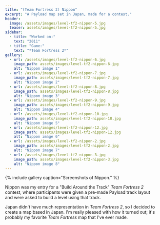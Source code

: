 ```yaml
---
title: "(Team Fortress 2) Nippon"
excerpt: "A Payload map set in Japan, made for a contest."
header:
  image: /assets/images/level-tf2-nippon-5.jpg
  teaser: assets/images/level-tf2-nippon-5.jpg
sidebar:
  - title: "Worked on:"
    text: "2011"
  - title: "Game:"
    text: "*Team Fortress 2*"
gallery:
  - url: /assets/images/level-tf2-nippon-6.jpg
    image_path: assets/images/level-tf2-nippon-6.jpg
    alt: "Nippon image 1"
  - url: /assets/images/level-tf2-nippon-7.jpg
    image_path: assets/images/level-tf2-nippon-7.jpg
    alt: "Nippon image 2"
  - url: /assets/images/level-tf2-nippon-8.jpg
    image_path: assets/images/level-tf2-nippon-8.jpg
    alt: "Nippon image 3"
  - url: /assets/images/level-tf2-nippon-9.jpg
    image_path: assets/images/level-tf2-nippon-9.jpg
    alt: "Nippon image 4"
  - url: /assets/images/level-tf2-nippon-10.jpg
    image_path: assets/images/level-tf2-nippon-10.jpg
    alt: "Nippon image 5"
  - url: /assets/images/level-tf2-nippon-12.jpg
    image_path: assets/images/level-tf2-nippon-12.jpg
    alt: "Nippon image 6"
  - url: /assets/images/level-tf2-nippon-2.jpg
    image_path: assets/images/level-tf2-nippon-2.jpg
    alt: "Nippon image 7"
  - url: /assets/images/level-tf2-nippon-3.jpg
    image_path: assets/images/level-tf2-nippon-3.jpg
    alt: "Nippon image 8"
---
```


{% include gallery caption="Screenshots of Nippon." %}

Nippon was my entry for a "Build Around the Track" *Team Fortress 2* contest, where participants were given a pre-made Payload track layout and were asked to build a level using that track.

Japan didn't have much representation in *Team Fortress 2*, so I decided to create a map based in Japan. I'm really pleased with how it turned out; it's probably my favorite *Team Fortress* map that I've ever made.